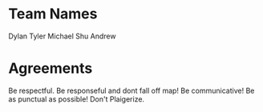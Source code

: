# Team Names

Dylan
Tyler
Michael
Shu
Andrew

# Agreements

Be respectful.
Be responseful and dont fall off map!
Be communicative!
Be as punctual as possible!
Don't Plaigerize.
